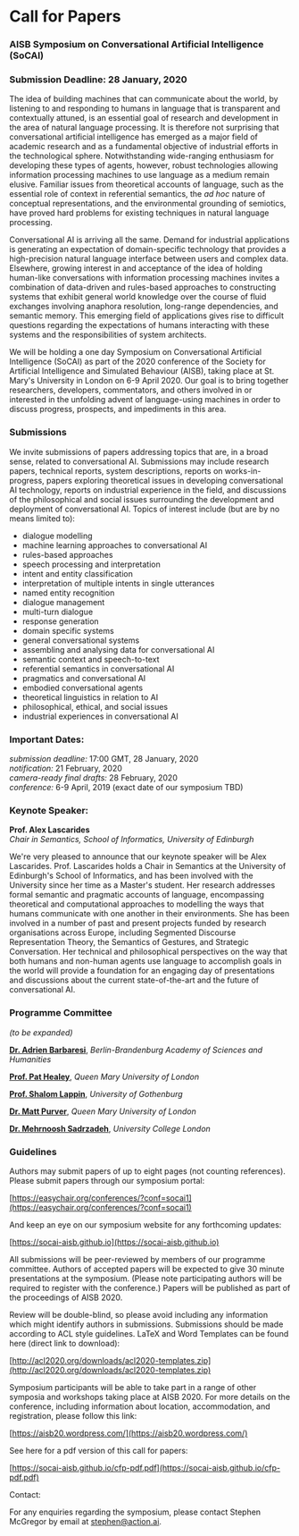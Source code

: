 # Call for Papers

### AISB Symposium on Conversational Artificial Intelligence (SoCAI)
### Submission Deadline: 28 January, 2020

The idea of building machines that can communicate about the world, by listening to and responding to humans in language that is transparent and contextually attuned, is an essential goal of research and development in the area of natural language processing.  It is therefore not surprising that conversational artificial intelligence has emerged as a major field of academic research and as a fundamental objective of industrial efforts in the technological sphere.  Notwithstanding wide-ranging enthusiasm for developing these types of agents, however, robust technologies allowing information processing machines to use language as a medium remain elusive.  Familiar issues from theoretical accounts of language, such as the essential role of context in referential semantics, the _ad hoc_ nature of conceptual representations, and the environmental grounding of semiotics, have proved hard problems for existing techniques in natural language processing.

Conversational AI is arriving all the same.  Demand for industrial applications is generating an expectation of domain-specific technology that provides a high-precision natural language interface between users and complex data.  Elsewhere, growing interest in and acceptance of the idea of holding human-like conversations with information processing machines invites a combination of data-driven and rules-based approaches to constructing systems that exhibit general world knowledge over the course of fluid exchanges involving anaphora resolution, long-range dependencies, and semantic memory.  This emerging field of applications gives rise to difficult questions regarding the expectations of humans interacting with these systems and the responsibilities of system architects.

We will be holding a one day Symposium on Conversational Artificial Intelligence (SoCAI) as part of the 2020 conference of the Society for Artificial Intelligence and Simulated Behaviour (AISB), taking place at St. Mary's University in London on 6-9 April 2020.  Our goal is to bring together researchers, developers, commentators, and others involved in or interested in the unfolding advent of language-using machines in order to discuss progress, prospects, and impediments in this area.


### Submissions

We invite submissions of papers addressing topics that are, in a broad sense, related to conversational AI.  Submissions may include research papers, technical reports, system descriptions, reports on works-in-progress, papers exploring theoretical issues in developing conversational AI technology, reports on industrial experience in the field, and discussions of the philosophical and social issues surrounding the development and deployment of conversational AI.  Topics of interest include (but are by no means limited to):

- dialogue modelling
- machine learning approaches to conversational AI
- rules-based approaches
- speech processing and interpretation
- intent and entity classification
- interpretation of multiple intents in single utterances
- named entity recognition
- dialogue management
- multi-turn dialogue
- response generation
- domain specific systems
- general conversational systems
- assembling and analysing data for conversational AI
- semantic context and speech-to-text
- referential semantics in conversational AI
- pragmatics and conversational AI
- embodied conversational agents
- theoretical linguistics in relation to AI
- philosophical, ethical, and social issues
- industrial experiences in conversational AI


### Important Dates:

_submission deadline:_ 17:00 GMT, 28 January, 2020  
_notification:_ 21 February, 2020  
_camera-ready final drafts:_ 28 February, 2020  
_conference:_ 6-9 April, 2019 (exact date of our symposium TBD)


### Keynote Speaker:

**Prof. Alex Lascarides**  
_Chair in Semantics, School of Informatics, University of Edinburgh_

We're very pleased to announce that our keynote speaker will be Alex Lascarides.  Prof. Lascarides holds a Chair in Semantics at the University of Edinburgh's School of Informatics, and has been involved with the University since her time as a Master's student.  Her research addresses formal semantic and pragmatic accounts of language, encompassing theoretical and computational approaches to modelling the ways that humans communicate with one another in their environments.  She has been involved in a number of past and present projects funded by research organisations across Europe, including Segmented Discourse Representation Theory, the Semantics of Gestures, and Strategic Conversation.  Her technical and philosophical perspectives on the way that both humans and non-human agents use language to accomplish goals in the world will provide a foundation for an engaging day of presentations and discussions about the current state-of-the-art and the future of conversational AI.  


### Programme Committee
_(to be expanded)_

[**Dr. Adrien Barbaresi**](http://www.bbaw.de/die-akademie/mitarbeiter/barbaresi), _Berlin-Brandenburg Academy of Sciences and Humanities_

[**Prof. Pat Healey**](http://www.eecs.qmul.ac.uk/profiles/healeypat.html), _Queen Mary University of London_

[**Prof. Shalom Lappin**](https://clasp.gu.se/about/people/shalom-lappin/contact), _University of Gothenburg_

[**Dr. Matt Purver**](http://www.eecs.qmul.ac.uk/~mpurver/), _Queen Mary University of London_

[**Dr. Mehrnoosh Sadrzadeh**](http://128.16.6.8/people/M.Sadrzadeh.html), _University College London_


### Guidelines

Authors may submit papers of up to eight pages (not counting references).  Please submit papers through our symposium portal:

[https://easychair.org/conferences/?conf=socai1](https://easychair.org/conferences/?conf=socai1)

And keep an eye on our symposium website for any forthcoming updates:

[https://socai-aisb.github.io](https://socai-aisb.github.io)

All submissions will be peer-reviewed by members of our programme committee.  Authors of accepted papers will be expected to give 30 minute presentations at the symposium.  (Please note participating authors will be required to register with the conference.)  Papers will be published as part of the proceedings of AISB 2020.

Review will be double-blind, so please avoid including any information which might identify authors in submissions.  Submissions should be made according to ACL style guidelines.  LaTeX and Word Templates can be found here (direct link to download):

[http://acl2020.org/downloads/acl2020-templates.zip](http://acl2020.org/downloads/acl2020-templates.zip)

Symposium participants will be able to take part in a range of other symposia and workshops taking place at AISB 2020.  For more details on the conference, including information about location, accommodation, and registration, please follow this link:

[https://aisb20.wordpress.com/](https://aisb20.wordpress.com/)

See here for a pdf version of this call for papers:

[https://socai-aisb.github.io/cfp-pdf.pdf](https://socai-aisb.github.io/cfp-pdf.pdf)

Contact:

For any enquiries regarding the symposium, please contact Stephen McGregor by email at [stephen@action.ai](mailto:stephen@action.ai).
